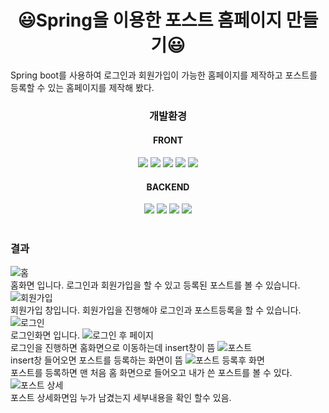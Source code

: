 # <div align=center>😃Spring을 이용한 포스트 홈페이지 만들기😃</div>
<div>Spring boot를 사용하여 로그인과 회원가입이 가능한 홈페이지를 제작하고 포스트를 등록할 수 있는 홈페이지를 제작해 봤다.</div>

### <div align=center>개발환경</div>
#### <div align=center>FRONT</div>
<div align=center> 
<img src="https://img.shields.io/badge/html5-E34F26?style=for-the-badge&logo=html5&logoColor=white">
<img src="https://img.shields.io/badge/css-1572B6?style=for-the-badge&logo=css3&logoColor=white"> 
<img src="https://img.shields.io/badge/bootstrap-7952B3?style=for-the-badge&logo=bootstrap&logoColor=white">
<img src="https://img.shields.io/badge/javascript-F7DF1E?style=for-the-badge&logo=javascript&logoColor=black"> 
<img src="https://img.shields.io/badge/jquery-0769AD?style=for-the-badge&logo=jquery&logoColor=white">  
</div>

#### <div align=center>BACKEND</div>
<div align=center>
<img src="https://img.shields.io/badge/java-007396?style=for-the-badge&logo=java&logoColor=white"> 
<img src="https://img.shields.io/badge/apache tomcat-F8DC75?style=for-the-badge&logo=apachetomcat&logoColor=white">
<img src="https://img.shields.io/badge/spring-6DB33F?style=for-the-badge&logo=spring&logoColor=white">
<img src="https://img.shields.io/badge/mysql-4479A1?style=for-the-badge&logo=mysql&logoColor=white">
</div>
<br>

### 결과
![홈](https://github.com/Kimseongchan1224/zblog/assets/79899868/4bf6d287-63ed-435b-81bf-71e3ff631eeb)
<br>
홈화면 입니다. 로그인과 회원가입을 할 수 있고 등록된 포스트를 볼 수 있습니다.
![회원가입](https://github.com/Kimseongchan1224/zblog/assets/79899868/f3b3fbc6-115d-460a-ae3f-d7e7be665a62)
<br>
회원가입 창입니다. 회원가입을 진행해야 로그인과 포스트등록을 할 수 있습니다.
![로그인](https://github.com/Kimseongchan1224/zblog/assets/79899868/6ed6ea86-9783-4904-975b-18306ebce8b4)
<br>
로그인화면 입니다. 
![로그인 후 페이지](https://github.com/Kimseongchan1224/zblog/assets/79899868/a760ac31-4b87-4165-8be1-57711b87ffe3)
<br>
로그인을 진행하면 홈화면으로 이동하는데 insert창이 뜸
![포스트](https://github.com/Kimseongchan1224/zblog/assets/79899868/2dc06a3e-77d6-442a-a1a4-e9a82c65275c)
<br>
insert창 들어오면 포스트를 등록하는 화면이 뜸 
![포스트 등록후 화면](https://github.com/Kimseongchan1224/zblog/assets/79899868/b372c0ac-3854-4e76-b135-ea6eca069e38)
<br>
포스트를 등록하면 맨 처음 홈 화면으로 들어오고 내가 쓴 포스트를 볼 수 있다.
![포스트 상세](https://github.com/Kimseongchan1224/zblog/assets/79899868/db447814-d522-4f52-8127-d6d1c80b0582)
<br>
포스트 상세화면임 누가 남겼는지 세부내용을 확인 할수 있음.
